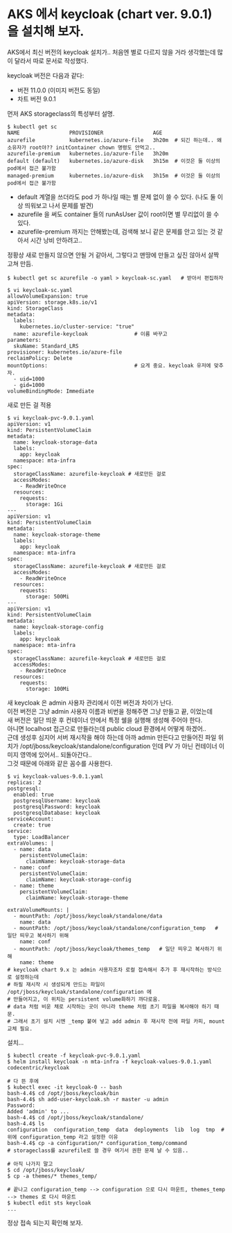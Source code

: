 # AKS 에서 keycloak (chart ver. 9.0.1) 을 설치해 보자.

AKS에서 최신 버전의 keycloak 설치가..
처음엔 별로 다르지 않을 거라 생각했는데 많이 달라서 따로 문서로 작성했다.

keycloak 버전은 다음과 같다:
- 버전 11.0.0 (이미지 버전도 동일)
- 차트 버전 9.0.1


먼저 AKS storageclass의 특성부터 설명.
```
$ kubectl get sc
NAME                PROVISIONER                AGE
azurefile           kubernetes.io/azure-file   3h20m  # 되긴 하는데.. 왜 소유자가 root야?? initContainer chown 명령도 안먹고..
azurefile-premium   kubernetes.io/azure-file   3h20m
default (default)   kubernetes.io/azure-disk   3h15m  # 이것은 둘 이상의 pod에서 접근 불가함
managed-premium     kubernetes.io/azure-disk   3h15m  # 이것은 둘 이상의 pod에서 접근 불가함
```
- default 계열을 쓰더라도 pod 가 하나일 때는 별 문제 없이 쓸 수 있다. (나도 둘 이상 띄워보고 나서 문제를 발견)
- azurefile 을 써도 container 들의 runAsUser 값이 root이면 별 무리없이 쓸 수 있다.
- azurefile-premium 까지는 안해봤는데, 검색해 보니 같은 문제를 안고 있는 것 같아서 시간 낭비 안하려고..

정황상 새로 만들지 않으면 안될 거 같아서, 그렇다고 맨땅에 만들고 싶진 않아서 살짝 고쳐 만듬.
```
$ kubectl get sc azurefile -o yaml > keycloak-sc.yaml   # 받아서 편집하자

$ vi keycloak-sc.yaml
allowVolumeExpansion: true
apiVersion: storage.k8s.io/v1
kind: StorageClass
metadata:
  labels:
    kubernetes.io/cluster-service: "true"
  name: azurefile-keycloak               # 이름 바꾸고
parameters:
  skuName: Standard_LRS
provisioner: kubernetes.io/azure-file
reclaimPolicy: Delete
mountOptions:                            # 요게 중요. keycloak 유저에 맞추자.
  - uid=1000
  - gid=1000
volumeBindingMode: Immediate
```

새로 만든 걸 적용
```
$ vi keycloak-pvc-9.0.1.yaml
apiVersion: v1
kind: PersistentVolumeClaim
metadata:
  name: keycloak-storage-data
  labels:
    app: keycloak
  namespace: mta-infra
spec:
  storageClassName: azurefile-keycloak # 새로만든 걸로
  accessModes:
    - ReadWriteOnce
  resources:
    requests:
      storage: 1Gi
---
apiVersion: v1
kind: PersistentVolumeClaim
metadata:
  name: keycloak-storage-theme
  labels:
    app: keycloak
  namespace: mta-infra
spec:
  storageClassName: azurefile-keycloak # 새로만든 걸로
  accessModes:
    - ReadWriteOnce
  resources:
    requests:
      storage: 500Mi
---
apiVersion: v1
kind: PersistentVolumeClaim
metadata:
  name: keycloak-storage-config
  labels:
    app: keycloak
  namespace: mta-infra
spec:
  storageClassName: azurefile-keycloak # 새로만든 걸로
  accessModes:
    - ReadWriteOnce
  resources:
    requests:
      storage: 100Mi
```

새 keycloak 은 admin 사용자 관리에서 이전 버전과 차이가 난다.   <br>
이전 버전은 그냥 admin 사용자 이름과 비번을 정해주면 그냥 만들고 끝, 이었는데   <br>
새 버전은 일단 띄운 후 컨테이너 안에서 특정 쉘을 실행해 생성해 주어야 한다. <br>
아니면 localhost 접근으로 만들라는데 public cloud 환경에서 어떻게 하겠어.. <br>
근데 생성후 심지어 서버 재시작을 해야 하는데 아까 admin 만든다고 만들어진 파일 위치가 
/opt/jboss/keycloak/standalone/configuration 인데 PV 가 아닌 컨테이너 이미지 영역에 있어서.. 되돌아간다.. <br>
그것 때문에 아래와 같은 꼼수를 사용한다.

```
$ vi keycloak-values-9.0.1.yaml
replicas: 2
postgresql:
  enabled: true
  postgresqlUsername: keycloak
  postgresqlPassword: keycloak
  postgresqlDatabase: keycloak
serviceAccount:
  create: true
service:
  type: LoadBalancer
extraVolumes: |
  - name: data
    persistentVolumeClaim:
      claimName: keycloak-storage-data
  - name: conf
    persistentVolumeClaim:
      claimName: keycloak-storage-config
  - name: theme
    persistentVolumeClaim:
      claimName: keycloak-storage-theme

extraVolumeMounts: |
  - mountPath: /opt/jboss/keycloak/standalone/data
    name: data
  - mountPath: /opt/jboss/keycloak/standalone/configuration_temp   # 일단 띄우고 복사하기 위해
    name: conf
  - mountPath: /opt/jboss/keycloak/themes_temp   # 일단 띄우고 복사하기 위해
    name: theme
# keycloak chart 9.x 는 admin 사용자조차 로컬 접속해서 추가 후 재시작하는 방식으로 설정하는데
# 하필 재시작 시 생성되게 만드는 파일이 /opt/jboss/keycloak/standalone/configuration 에
# 만들어지고, 이 위치는 persistent volume화하기 까다로움.
# data 처럼 비운 채로 시작하는 곳이 아니라 theme 처럼 초기 파일을 복사해야 하기 때문.
# 그래서 초기 설치 시엔 _temp 붙여 넣고 add admin 후 재시작 전에 파일 카피, mount 교체 필요.
```

설치...
```
$ kubectl create -f keycloak-pvc-9.0.1.yaml
$ helm install keycloak -n mta-infra -f keycloak-values-9.0.1.yaml codecentric/keycloak

# 다 뜬 후에
$ kubectl exec -it keycloak-0 -- bash
bash-4.4$ cd /opt/jboss/keycloak/bin
bash-4.4$ sh add-user-keycloak.sh -r master -u admin
Password:
Added 'admin' to ...
bash-4.4$ cd /opt/jboss/keycloak/standalone/
bash-4.4$ ls
configuration  configuration_temp  data  deployments  lib  log  tmp  # 위에 configuration_temp 라고 설정한 이유
bash-4.4$ cp -a configuration/* configuration_temp/command
# storageclass를 azurefile로 쓸 경우 여기서 권한 문제 날 수 있음..

# 아직 나가지 말고
$ cd /opt/jboss/keycloak/
$ cp -a themes/* themes_temp/

# 끝나고 configuration_temp --> configuration 으로 다시 마운트, themes_temp --> themes 로 다시 마운트
$ kubectl edit sts keycloak
...
```

정상 접속 되는지 확인해 보자.
